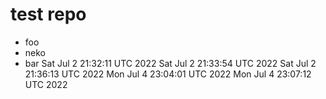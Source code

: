 # test repo

 * foo
 * neko
 * bar
Sat Jul  2 21:32:11 UTC 2022
Sat Jul  2 21:33:54 UTC 2022
Sat Jul  2 21:36:13 UTC 2022
Mon Jul  4 23:04:01 UTC 2022
Mon Jul  4 23:07:12 UTC 2022
